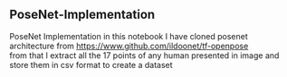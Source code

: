 ## PoseNet-Implementation
PoseNet Implementation in this notebook I have cloned posenet architecture from https://www.github.com/ildoonet/tf-openpose  
from that I extract all the 17 points of any human presented in image and store them in csv format to create a dataset 
